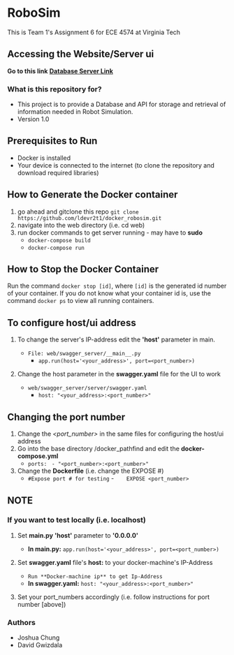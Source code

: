 # RoboSim
This is Team 1's Assignment 6 for ECE 4574 at Virginia Tech

## Accessing the Website/Server ui

**Go to this link** [**Database Server Link**](<http://ec2-54-202-25-115.us-west-2.compute.amazonaws.com:8080/v1/ui/>)

### What is this repository for? ###

* This project is to provide a Database and API for storage and retrieval of information needed in Robot Simulation.
* Version 1.0

## Prerequisites to Run ##
* Docker is installed
* Your device is connected to the internet (to clone the repository and download required libraries)

## How to Generate the Docker container ##
1. go ahead and gitclone this repo
`git clone https://github.com/ldevr2t1/docker_robosim.git`
2. navigate into the web directory (i.e. cd web)
3. run docker commands to get server running - may have to **sudo**
    * `docker-compose build`
    * `docker-compose run`

## How to Stop the Docker Container ##
Run the command `docker stop [id]`, where `[id]` is the generated id number of your container. If you do not know what your container id is, use the command `docker ps` to view all running containers.

## To configure host/ui address
1. To change the server's IP-address edit the **'host'** parameter in main.
    * `File: web/swagger_server/__main__.py`
        - `app.run(host='<your_address>', port=<port_number>)`
    
2. Change the host parameter in the **swagger.yaml** file for the UI to work
    * `web/swagger_server/server/swagger.yaml`
        - `host: "<your_address>:<port_number>"`

## Changing the port number
1. Change the *<port_number>* in the same files for configuring the host/ui address
2. Go into the base directory /docker_pathfind and edit the **docker-compose.yml**
    * `ports: ` 
        `- "<port_number>:<port_number>"`
3. Change the **Dockerfile** (i.e. change the EXPOSE #)
    * `#Expose port # for testing`
    -`    EXPOSE <port_number>`

## NOTE
### If you want to test locally (i.e. localhost)
1. Set **__main__.py** **'host'** parameter to **'0.0.0.0'**
	- **In __main__.py:** `app.run(host='<your_address>', port=<port_number>)`

2. Set **swagger.yaml** file's **host:** to your docker-machine's IP-Address
	- `Run **Docker-machine ip** to get Ip-Address`
	- **In swagger.yaml:** `host: "<your_address>:<port_number>"`
3. Set your port_numbers accordingly (i.e. follow instructions for port number [above])


### Authors ###

* Joshua Chung
* David Gwizdala
